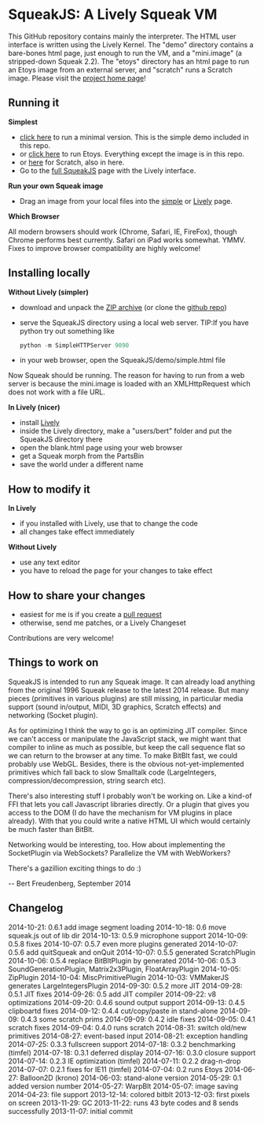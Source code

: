 SqueakJS: A Lively Squeak VM
============================

This GitHub repository contains mainly the interpreter. The HTML user interface is written using the Lively Kernel.
The "demo" directory contains a bare-bones html page, just enough to run the VM, and a "mini.image" (a stripped-down Squeak 2.2).
The "etoys" directory has an html page to run an Etoys image from an external server, and "scratch" runs a Scratch image.
Please visit the [project home page][homepage]!

Running it
----------
**Simplest**

* [click here][simple] to run a minimal version. This is the simple demo included in this repo.
* or [click here][etoys] to run Etoys. Everything except the image is in this repo.
* or [here][scratch] for Scratch, also in here.
* Go to the [full SqueakJS][full] page with the Lively interface.

**Run your own Squeak image**

* Drag an image from your local files into the [simple][simple] or [Lively][full] page.

**Which Browser**

All modern browsers should work (Chrome, Safari, IE, FireFox), though Chrome performs best currently. Safari on iPad works somewhat. YMMV.
Fixes to improve browser compatibility are highly welcome!


Installing locally
------------------
**Without Lively (simpler)**

* download and unpack the [ZIP archive][zip] (or clone the [github repo][repo])
* serve the SqueakJS directory using a local web server.
  TIP:If you have python try out something like
  ```python
  python -m SimpleHTTPServer 9090
  ```        
  
* in your web browser, open the SqueakJS/demo/simple.html file

Now Squeak should be running.
The reason for having to run from a web server is because the mini.image is loaded with an XMLHttpRequest which does not work with a file URL.

**In Lively (nicer)**

* install [Lively][lively]
* inside the Lively directory, make a "users/bert" folder and put the SqueakJS directory there
* open the blank.html page using your web browser
* get a Squeak morph from the PartsBin
* save the world under a different name 

How to modify it
----------------
**In Lively**

* if you installed with Lively, use that to change the code
* all changes take effect immediately

**Without Lively**

* use any text editor
* you have to reload the page for your changes to take effect

How to share your changes
-------------------------
* easiest for me is if you create a [pull request][pullreq]
* otherwise, send me patches, or a Lively Changeset

Contributions are very welcome! 

Things to work on
-----------------
SqueakJS is intended to run any Squeak image. It can already load anything from the original 1996 Squeak release to the latest 2014 release. But many pieces (primitives in various plugins) are still missing, in particular media support (sound in/output, MIDI, 3D graphics, Scratch effects) and networking (Socket plugin). 

As for optimizing I think the way to go is an optimizing JIT compiler. Since we can't access or manipulate the JavaScript stack, we might want that compiler to inline as much as possible, but keep the call sequence flat so we can return to the browser at any time. To make BitBlt fast, we could probably use WebGL. Besides, there is the obvious not-yet-implemented primitives which fall back to slow Smalltalk code (LargeIntegers, compression/decompression, string search etc).

There's also interesting stuff I probably won't be working on. Like a kind-of FFI that lets you call Javascript libraries directly. Or a plugin that gives you access to the DOM (I do have the mechanism for VM plugins in place already). With that you could write a native HTML UI which would certainly be much faster than BitBlt.

Networking would be interesting, too. How about implementing the SocketPlugin via WebSockets? Parallelize the VM with WebWorkers?

There's a gazillion exciting things to do :)

  --  Bert Freudenberg, September 2014

  [repo]:     https://github.com/bertfreudenberg/SqueakJS
  [homepage]: http://bertfreudenberg.github.io/SqueakJS/
  [simple]:   http://bertfreudenberg.github.io/SqueakJS/demo/simple.html
  [etoys]:    http://bertfreudenberg.github.io/SqueakJS/etoys/
  [scratch]:  http://bertfreudenberg.github.io/SqueakJS/scratch/
  [full]:     http://lively-web.org/users/bert/squeak.html
  [zip]:      https://github.com/bertfreudenberg/SqueakJS/archive/master.zip
  [lively]:   https://github.com/LivelyKernel/LivelyKernel
  [pullreq]:  https://help.github.com/articles/using-pull-requests


Changelog
---------
2014-10-21: 0.6.1 add image segment loading 
2014-10-18: 0.6 move squeak.js out of lib dir
2014-10-13: 0.5.9 microphone support
2014-10-09: 0.5.8 fixes
2014-10-07: 0.5.7 even more plugins generated
2014-10-07: 0.5.6 add quitSqueak and onQuit
2014-10-07: 0.5.5 generated ScratchPlugin
2014-10-06: 0.5.4 replace BitBltPlugin by generated
2014-10-06: 0.5.3 SoundGenerationPlugin, Matrix2x3Plugin, FloatArrayPlugin
2014-10-05: ZipPlugin
2014-10-04: MiscPrimitivePlugin
2014-10-03: VMMakerJS generates LargeIntegersPlugin
2014-09-30: 0.5.2 more JIT
2014-09-28: 0.5.1 JIT fixes
2014-09-26: 0.5 add JIT compiler
2014-09-22: v8 optimizations
2014-09-20: 0.4.6 sound output support
2014-09-13: 0.4.5 clipboartd fixes
2014-09-12: 0.4.4 cut/copy/paste in stand-alone
2014-09-09: 0.4.3 some scratch prims
2014-09-09: 0.4.2 idle fixes
2014-09-05: 0.4.1 scratch fixes
2014-09-04: 0.4.0 runs scratch
2014-08-31: switch old/new primitives
2014-08-27: event-based input
2014-08-21: exception handling
2014-07-25: 0.3.3 fullscreen support
2014-07-18: 0.3.2 benchmarking (timfel)
2014-07-18: 0.3.1 deferred display
2014-07-16: 0.3.0 closure support
2014-07-14: 0.2.3 IE optimization (timfel)
2014-07-11: 0.2.2 drag-n-drop
2014-07-07: 0.2.1 fixes for IE11 (timfel)
2014-07-04: 0.2 runs Etoys
2014-06-27: Balloon2D (krono)
2014-06-03: stand-alone version
2014-05-29: 0.1 added version number
2014-05-27: WarpBlt
2014-05-07: image saving
2014-04-23: file support
2013-12-14: colored bitblt
2013-12-03: first pixels on screen
2013-11-29: GC
2013-11-22: runs 43 byte codes and 8 sends successfully
2013-11-07: initial commit